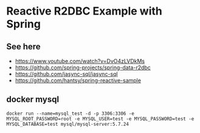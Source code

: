 # Reactive R2DBC Example with Spring


## See here
- https://www.youtube.com/watch?v=DvO4zLVDkMs
- https://github.com/spring-projects/spring-data-r2dbc
- https://github.com/jasync-sql/jasync-sql
- https://github.com/hantsy/spring-reactive-sample

## docker mysql
```
docker run --name=mysql_test -d -p 3306:3306 -e MYSQL_ROOT_PASSWORD=root -e MYSQL_USER=test -e MYSQL_PASSWORD=test -e MYSQL_DATABASE=test mysql/mysql-server:5.7.24
```
